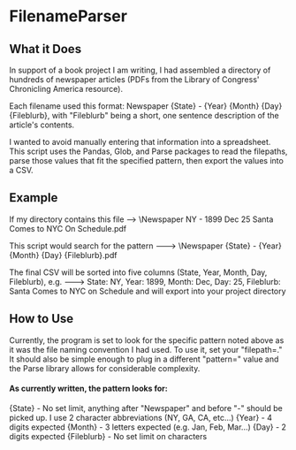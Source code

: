 # FilenameParser

## What it Does
In support of a book project I am writing, I had assembled a directory of hundreds of newspaper articles (PDFs from the Library of Congress' Chronicling America resource).

Each filename used this format: Newspaper {State} - {Year} {Month} {Day} {Fileblurb}, with "Fileblurb" being a short, one sentence description of the article's contents.

I wanted to avoid manually entering that information into a spreadsheet. This script uses the Pandas, Glob, and Parse packages to read the filepaths, parse those values that fit the specified pattern, then export the values into a CSV.

## Example
If my directory contains this file --> \Newspaper NY - 1899 Dec 25 Santa Comes to NYC On Schedule.pdf

This script would search for the pattern ---> \Newspaper {State} - {Year} {Month} {Day} {Fileblurb}.pdf

The final CSV will be sorted into five columns (State, Year, Month, Day, Fileblurb), e.g. ---> State: NY, Year: 1899, Month: Dec, Day: 25, Fileblurb: Santa Comes to NYC on Schedule and will export into your project directory

## How to Use
Currently, the program is set to look for the specific pattern noted above as it was the file naming convention I had used. To use it, set your "filepath=." It should also be simple enough to plug in a different "pattern=" value and the Parse library allows for considerable complexity.

#### As currently written, the pattern looks for:
{State} - No set limit, anything after "Newspaper" and before "-" should be picked up. I use 2 character abbreviations (NY, GA, CA, etc...)
{Year} - 4 digits expected
{Month} - 3 letters expected (e.g. Jan, Feb, Mar...)
{Day} - 2 digits expected
{Fileblurb} - No set limit on characters
